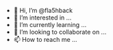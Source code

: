 - 👋 Hi, I’m @fla5hback
- 👀 I’m interested in ...
- 🌱 I’m currently learning ...
- 💞️ I’m looking to collaborate on ...
- 📫 How to reach me ...

<!---
fla5hback/fla5hback is a ✨ special ✨ repository because its `README.md` (this file) appears on your GitHub profile.
You can click the Preview link to take a look at your changes.
--->
